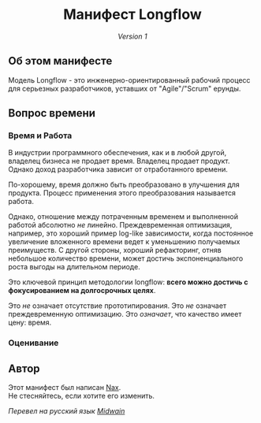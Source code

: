 <div align="center">
    <h1>Манифест Longflow</h1>
    <em>Version 1</em>
</div>

## Об этом манифесте

Модель Longflow - это инженерно-ориентированный рабочий процесс для серьезных разработчиков, уставших от "Agile"/"Scrum" ерунды.

## Вопрос времени

### Время и Работа

В индустрии программного обеспечения, как и в любой другой, владелец бизнеса не продает время. Владелец продает продукт. Однако доход разработчика зависит от отработанного времени.

По-хорошему, время должно быть преобразовано в улучшения для продукта.
Процесс применения этого преобразования называется работа.

Однако, отношение между потраченным временем и выполненной работой абсолютно *не* линейно.
Преждевременная оптимизация, например, это хороший пример log-like зависимости, когда постоянное увеличение вложенного времени ведет к уменьшению получаемых преимуществ.
С другой стороны, хороший рефакторинг, отняв небольшое количество времени, может достичь экспоненциального роста выгоды на длительном периоде.

Это ключевой принцип методологии longflow: **всего можно достичь с фокусированием на долгосрочных целях**.

Это *не* означает отсутствие прототипирования.
Это *не* означает преждевременную оптимизацию.
Это *означает*, что качество имеет цену: время.

### Оценивание



## Автор

Этот манифест был написан [Nax](https://github.com/Nax).  
Не стесняйтесь, если хотите его изменить.

*Перевел на русский язык [Midwain](https://github.com/Midwain)*
